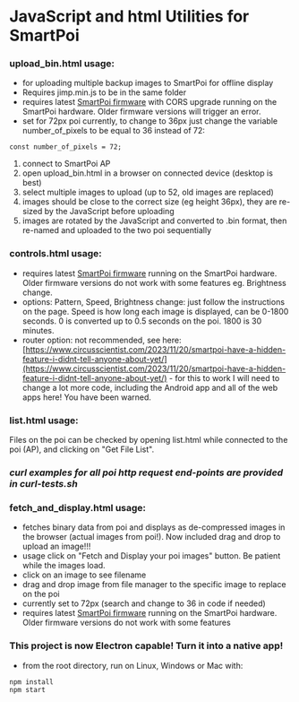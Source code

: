 # JavaScript and html Utilities for SmartPoi 

### upload_bin.html usage: 
- for uploading multiple backup images to SmartPoi for offline display
- Requires jimp.min.js to be in the same folder
- requires latest [SmartPoi firmware](https://github.com/tomjuggler/SmartPoi-Firmware) with CORS upgrade running on the SmartPoi hardware. Older firmware versions will trigger an error. 
- set for 72px poi currently, to change to 36px just change the variable number_of_pixels to be equal to 36 instead of 72: 
```
const number_of_pixels = 72;
```

1. connect to SmartPoi AP
2. open upload_bin.html in a browser on connected device (desktop is best)
3. select multiple images to upload (up to 52, old images are replaced) 
4. images should be close to the correct size (eg height 36px), they are re-sized by the JavaScript before uploading
5. images are rotated by the JavaScript and converted to .bin format, then re-named and uploaded to the two poi sequentially

### controls.html usage: 
- requires latest [SmartPoi firmware](https://github.com/tomjuggler/SmartPoi-Firmware) running on the SmartPoi hardware. Older firmware versions do not work with some features eg. Brightness change.
- options: Pattern, Speed, Brightness change: just follow the instructions on the page. Speed is how long each image is displayed, can be 0-1800 seconds. 0 is converted up to 0.5 seconds on the poi. 1800 is 30 minutes. 
- router option: not recommended, see here: [https://www.circusscientist.com/2023/11/20/smartpoi-have-a-hidden-feature-i-didnt-tell-anyone-about-yet/](https://www.circusscientist.com/2023/11/20/smartpoi-have-a-hidden-feature-i-didnt-tell-anyone-about-yet/) - for this to work I will need to change a lot more code, including the Android app and all of the web apps here! You have been warned.

### list.html usage: 
Files on the poi can be checked by opening list.html while connected to the poi (AP), and clicking on "Get File List". 

### *curl examples for all poi http request end-points are provided in curl-tests.sh*

### fetch_and_display.html usage:
- fetches binary data from poi and displays as de-compressed images in the browser (actual images from poi!). Now included drag and drop to upload an image!!! 
- usage click on "Fetch and Display your poi images" button. Be patient while the images load. 
- click on an image to see filename
- drag and drop image from file manager to the specific image  to replace on the poi
- currently set to 72px (search and change to 36 in code if needed)
- requires latest [SmartPoi firmware](https://github.com/tomjuggler/SmartPoi-Firmware) running on the SmartPoi hardware. Older firmware versions do not work with some features

### This project is now Electron capable! Turn it into a native app!
- from the root directory, run on Linux, Windows or Mac with: 
```
npm install
npm start
```